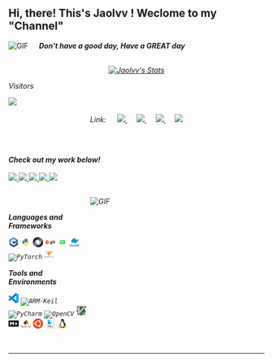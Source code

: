## Hi, there! This's Jaolvv ! Weclome to my "Channel"

<img align="left" alt="GIF" src="https://media.giphy.com/media/LnQjpWaON8nhr21vNW/giphy.gif" width="60" title="Say HI"> 
<em><b> Don't have a good day, Have a GREAT day</b>

<br>
<br>

<!--
**Charmve/Charmve** is a ✨ _special_ ✨ repository because its `README.md` (this file) appears on your GitHub profile.

Here are some ideas to get you started:

- 🔭 I’m currently working on ...
- 🌱 I’m currently learning ...
- 👯 I’m looking to collaborate on ...
- 🤔 I’m looking for help with ...
- 💬 Ask me about ...
- 📫 How to reach me: ...
- 😄 Pronouns: ...
- ⚡ Fun fact: ...
-->

<p align="center">
  <a href="https://github.com/Jaolvv" class="rich-diff-level-one">
    <img src="https://github-readme-stats.vercel.app/api?username=Jaolvv" alt="Jaolvv's Stats" >
  </a>
</p>
  
<p>
Visitors
</p>

![]( https://gv.halberd.cn/Jaolvv?theme=stroke-fill&active=3200ff&deactive=f1f1f1&len=6&speed=40&size=35&space=3&tail=0)

<p align="center">
  Link:
  &emsp;
  <a href="https://space.bilibili.com/49814220" target="_blank" alt="Bilibili" title="Bilibili">
    <img src="https://user-images.githubusercontent.com/29084184/129467562-a754907c-c128-40d0-80ad-86e89bdda3d6.png" width="30px"/>
  </a> 
  &emsp;
  <a href= "https://www.cnblogs.com/jaolvv" target="_blank" alt="Blogs" title="Blogs">
    <img src="https://pic.cnblogs.com/avatar/2348386/20210406171747.png" width="28px"/>
  </a>
  &emsp;
  <a href="https://open.spotify.com/user/5s3g5cbs053l6yo3ziv2m3sd9" target="_blank" alt="Spotify" title="Spotify">
    <img src="https://images.cnblogs.com/cnblogs_com/blogs/679311/galleries/1963189/o_211210160250_2111624.png" width="26px"/>
  </a>
  &emsp;
  <a href="https://gitee.com/jaolvv" target="_blank" alt="gitee" title="gitee">
    <img src="https://images.cnblogs.com/cnblogs_com/blogs/679311/galleries/1963189/o_211210160842_9357cf7a0529738c587b.png" width="26px"/>
  </a>
  
  <br><br>
  
  <strong>Check out my work below!</strong>
  <br><br>
  <a href="https://github.com/Jaolvv">
    <img src="https://badges.pufler.dev/visits/Jaolvv/Jaolvv?style=flat-square&color=black&logo=github">
  </a>
  <a href="https://github.com/Jaolvv">
    <img src="https://badges.pufler.dev/years/Jaolvv?style=flat-square&color=black&logo=github">
  </a>
  <a href="https://github.com/Jaolvv?tab=repositories">
    <img src="https://badges.pufler.dev/repos/Jaolvv?style=flat-square&color=black&logo=github">
  </a>
  <a href="https://gist.github.com/Jaolvv">
    <img src="https://badges.pufler.dev/gists/Jaolvv?style=flat-square&color=black&logo=github">
  </a>
  <a href="https://github.com/Jaolvv">
    <img src="https://badges.pufler.dev/commits/monthly/Jaolvv?style=flat-square&color=black&logo=github">
  </a>
</p>

<h2></h2>

<img align="right" alt="GIF" src="https://github.com/abhisheknaiidu/abhisheknaiidu/blob/master/code.gif?raw=true" width="343" height="220" title="Do what you like, and do it best!"> &nbsp;&nbsp;&nbsp;&nbsp;

 
**Languages and Frameworks**

<code><img height="20" src="https://raw.githubusercontent.com/github/explore/80688e429a7d4ef2fca1e82350fe8e3517d3494d/topics/cpp/cpp.png" alt="C++" title="C++"></code>
<code><img height="20" src="https://raw.githubusercontent.com/github/explore/80688e429a7d4ef2fca1e82350fe8e3517d3494d/topics/python/python.png" alt="Python" title="Python"></code>
<code><img height="20" src="https://raw.githubusercontent.com/github/explore/80688e429a7d4ef2fca1e82350fe8e3517d3494d/topics/json/json.png" alt="JSON" title="JSON"></code>
<code><img height="20" src="https://raw.githubusercontent.com/github/explore/80688e429a7d4ef2fca1e82350fe8e3517d3494d/topics/git/git.png" alt="Git" title="Git"></code>
<code><img height="20" src="https://raw.githubusercontent.com/github/explore/80688e429a7d4ef2fca1e82350fe8e3517d3494d/topics/qt/qt.png" alt="Qt" title="Qt"></code>
<code><img height="20" src="https://raw.githubusercontent.com/github/explore/80688e429a7d4ef2fca1e82350fe8e3517d3494d/topics/docker/docker.png" alt="Docker" title="Docker"></code>
<code><img height="20" src="OctoCharmve/pytorch-logo.png" alt="PyTorch" title="PyTorch"></code>
<code><img height="20" src="https://raw.githubusercontent.com/github/explore/80688e429a7d4ef2fca1e82350fe8e3517d3494d/topics/tensorflow/tensorflow.png" alt="TensorFlow" title="TensorFlow"></code>


**Tools and Environments**

<code><img height="20" src="https://raw.githubusercontent.com/github/explore/80688e429a7d4ef2fca1e82350fe8e3517d3494d/topics/visual-studio-code/visual-studio-code.png" alt="VSCode" title="VSCode"></code>
<code><img height="20" src="https://user-images.githubusercontent.com/29084184/128668555-59d96329-2e64-4370-bfdc-89bf7a12aea8.png" alt="ARM-Keil" title="ARM-Keil"></code>
<code><img height="20" src="https://images.nowcoder.com/images/20180629/0_1530258305740_67F7BB46DE9FC78164CA628F2CE05C37" alt="PyCharm" title="PyCharm"></code>
<code><img height="20" src="https://camo.githubusercontent.com/ce9fb3389462f2c9444f863e410f0d17d04b216beba8749a015011887eadfbaf/68747470733a2f2f7777772e766563746f726c6f676f2e7a6f6e652f6c6f676f732f6f70656e63762f6f70656e63762d69636f6e2e737667" alt="OpenCV" title="OpenCV"></code>
<code><img height="20" src="https://raw.githubusercontent.com/github/explore/80688e429a7d4ef2fca1e82350fe8e3517d3494d/topics/vim/vim.png" alt="Vim" title="Vim"></code>
<code><img height="20" src="https://raw.githubusercontent.com/github/explore/80688e429a7d4ef2fca1e82350fe8e3517d3494d/topics/markdown/markdown.png" alt="Markdown" title="MarkDown"></code>
<code><img height="20" src="https://raw.githubusercontent.com/github/explore/80688e429a7d4ef2fca1e82350fe8e3517d3494d/topics/matlab/matlab.png" alt="Matlab" title="Matlab"></code>
<code><img height="20" src="https://raw.githubusercontent.com/github/explore/80688e429a7d4ef2fca1e82350fe8e3517d3494d/topics/ubuntu/ubuntu.png" alt="Ubuntu" title="Ubuntu"></code>
<code><img height="20" src="https://raw.githubusercontent.com/github/explore/80688e429a7d4ef2fca1e82350fe8e3517d3494d/topics/macos/macos.png" alt="MacOS" title="MacOS"></code>
<code><img height="20" src="https://raw.githubusercontent.com/github/explore/80688e429a7d4ef2fca1e82350fe8e3517d3494d/topics/linux/linux.png" alt="Linux" title="Linux"></code>

<br>

---
